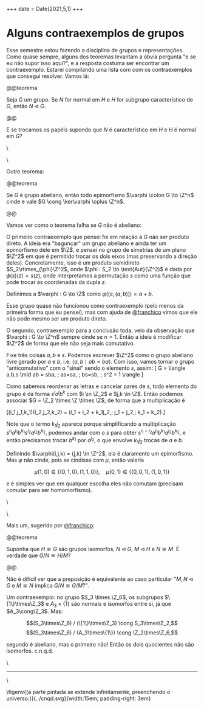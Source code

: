 +++
date = Date(2021,5,1)
+++

# Alguns contraexemplos de grupos

Esse semestre estou fazendo a disciplina de grupos e representações. Como quase
sempre, alguns dos teoremas levantam a óbvia pergunta "e se eu não supor isso
aqui?", e a resposta costuma ser encontrar um contraexemplo. Estarei compilando
uma lista com com os contraexemplos que consegui resolver. Vamos lá:

@@teorema

Seja $G$ um grupo. Se $N$ for normal em $H$ e $H$ for subgrupo característico de
$G$, então $N \triangleleft G$.

@@

E se trocamos os papéis supondo que $N$ é característico em $H$ e $H$ é normal
em $G$?

<!-- Um contraexemplo em que $N \not\trianglelefteq G$ é em $D_8$, onde o subgrupo da -->
<!-- reflexão vertical $(\cong \Z_2)$ é característico no subgrupo normal {reflexão -->
<!-- horizontal, reflexão vertical} $(\cong \Z_2\oplus\Z_2)$ mas não é normal em -->
<!-- $D_8$. -->

\

\

Outro teorema:

@@teorema

Se $G$ é grupo abeliano, então todo epimorfismo $\varphi \colon G \to \Z^n$
cinde e vale $G \cong \ker\varphi \oplus \Z^n$.

@@

Vamos ver como o teorema falha se $G$ não é abeliano:

O primeiro contraexemplo que pensei foi em relação a $G$ não ser produto direto.
A ideia era "bagunçar" um grupo abeliano e ainda ter um epimorfismo dele em
$\Z$, e pensei no grupo de simetrias de um plano $\Z^2$ em que é permitido
trocar os dois eixos (mas preservando a direção deles). Concretamente, isso é um
produto semidireto $S_2\rtimes_{\phi}\Z^2$, onde
$\phi : S_2 \to \text{Aut}(\Z^2)$ é dada por $\phi(s)(z) = s(z)$, onde
interpretamos a permutação $s$ como uma função que pode trocar as coordenadas da
dupla $z$.

Definimos a $\varphi : G \to \Z$ como $\varphi((s,(a,b))) = a + b$.

Esse grupo quase não funcionou como contraexemplo (pelo menos da primeira forma
que eu pensei), mas com ajuda de [@franchico](https://twitter.com/chico_melllo)
vimos que ele não pode mesmo ser um produto direto.

O segundo, contraexemplo para a conclusão toda, veio da observação que
$\varphi : G \to \Z^n$ sempre cinde se $n=1$. Então a ideia é modificar $\Z^2$ de forma que ele não seja mais comutativo.

Fixe três coisas $a, b$ e $s$. Podemos escrever $\Z^2$ como o grupo abeliano
livre gerado por $a$ e $b$, i.e. $\langle a, b \mid ab=ba \rangle$. Com isso,
vamos tornar o grupo "anticomutativo" com o "sinal" sendo o elemento $s$, assim:
\[ G = \langle a,b,s \mid ab = sba, \; as=sa, \; bs=sb, \; s^2 = 1 \rangle \]

Como sabemos reordenar as letras e cancelar pares de $s$, todo elemento do grupo
é da forma $s^ia^jb^k$ com $i \in \Z_2$ e $j,k \in \Z$. Então podemos associar
$G = \Z_2 \times \Z \times \Z$, de forma que a multiplicação é

\[(i_1,j_1,k_1)(i_2,j_2,k_2) = (i_1 + i_2 + k_1j_2,\; j_1 + j_2,\; k_1 + k_2).\]

Note que o termo $k_1j_2$ aparece porque simplificando a multiplicação
$s^{i_1}a^{j_1}b^{k_1}s^{i_2}a^{j_2}b^{k_2}$, podemos andar com o $s$ para obter
$s^{i_1 + i_2}a^{j_1}b^{k_1}a^{j_2}b^{k_2}$, e então precisamos trocar $b^{k_1}$
por $a^{j_2}$, o que envolve $k_1j_2$ trocas de $a$ e $b$.

Definindo $\varphi(i,j,k) = (j,k) \in \Z^2$, ela é claramente um epimorfismo.
Mas $\varphi$ não cinde, pois se cindisse com $\mu$, então valeria

$$\mu(1,0)\in\{(0,1,0), (1,1,0)\}, \quad \mu(0,1)\in\{(0,0,1), (1,0,1)\}$$

e é simples ver que em qualquer escolha eles não comutam (precisam comutar para
ser homomorfismo).

\

\

Mais um, sugerido por [@franchico](https://twitter.com/chico_melllo):

@@teorema

Suponha que $H \cong G$ são grupos isomorfos, $N \triangleleft G$, $M
\triangleleft H$ e $N \cong M$. É verdade que $G/N \cong H/M$?

@@


<!-- \begin{details}{Resposta} -->

Não é difícil ver que a preposição é equivalente ao caso particular "$M, N
\triangleleft G$ e $M \cong N$ implica $G/N \cong G/M$?".

Um contraexemplo: no grupo $S_3 \times \Z_6$, os subgrupos $\{1\}\times\Z_3$ e
$A_3\times\{1\}$ são normais e isomorfos entre si, já que $A_3\cong\Z_3$. Mas:

$$(S_3\times\Z_6) / (\{1\}\times\Z_3) \cong S_3\times\Z_2,$$
$$(S_3\times\Z_6) / (A_3\times\{1\}) \cong \Z_2\times\Z_6,$$

segundo é abeliano, mas o primeiro não! Então os dois quocientes não são
isomorfos. c.n.q.d.

<!-- \end{details} -->

\

---

\

\figenv{(a parte pintada se extende infinitamente, preenchendo o
universo.)}{../cnqd.svg}{width:15em; padding-right: 3em}

